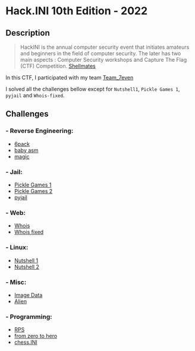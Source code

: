 # Hack.INI 10th Edition - 2022

## Description

> HackINI is the annual computer security event that initiates amateurs and beginners in the field of computer security. The later has two main aspects : Computer Security workshops and Capture The Flag (CTF) Competition.
[Shellmates](https://www.shellmates.club/)

In this CTF, I participated with my team [Team_7even](https://github.com/team0se7en)

I solved all the challenges bellow except for `Nutshell1`, `Pickle Games 1`,  `pyjail` and `Whois-fixed`.

## Challenges

###  - Reverse Engineering:
 - [6pack](6pack/) 
 - [baby asm](baby_asm/) 
 - [magic](magic/) 

###  - Jail:
 - [Pickle Games 1](pickle_games_1/) 
 - [Pickle Games 2](pickle_games_2/) 
 - [pyjail](pyjail/) 

###  - Web:
 - [Whois](Whois/) 
 - [Whois fixed](Whois_fixed/) 

###  - Linux:
 - [Nutshell 1](Nutshell_1/) 
 - [Nutshell 2](Nutshell_2/) 

###  - Misc:
 - [Image Data](Image_Data/) 
 - [Alien](Alien/) 

###  - Programming:
 - [RPS](RPS/) 
 - [from zero to hero](from_zero_to_hero/) 
 - [chess.INI](chess.INI/) 

